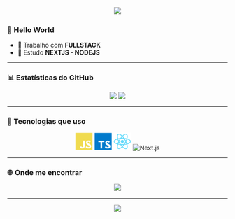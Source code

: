 <!-- Banner topo -->
<div align="center">
  <img src="https://capsule-render.vercel.app/api?type=waving&color=30A3DC&height=200&section=header&text=Owesley%20Mauricio&fontSize=40&fontColor=ffffff&animation=fadeIn&fontAlignY=35"/>
</div>

### 👋 Hello World  

- 🔭 Trabalho com **FULLSTACK**  
- 🌱 Estudo **NEXTJS - NODEJS**   

---

### 📊 Estatísticas do GitHub  

<div align="center">
  <img height="180px" src="https://github-readme-stats.vercel.app/api?username=owesleymauricio&theme=radical&show_icons=true&border_color=30A3DC&icon_color=30A3DC&title_color=E94D5F&text_color=FFF"/>
  <img height="180px" src="https://github-readme-stats.vercel.app/api/top-langs/?username=owesleymauricio&layout=compact&theme=radical&border_color=30A3DC&title_color=E94D5F&text_color=FFF"/> 
</div>

---


### 🚀 Tecnologias que uso  

<div align="center">
  <img alt="JavaScript" height="40" width="40" src="https://raw.githubusercontent.com/devicons/devicon/master/icons/javascript/javascript-plain.svg">
  <img alt="TypeScript" height="40" width="40" src="https://raw.githubusercontent.com/devicons/devicon/master/icons/typescript/typescript-plain.svg">
  <img alt="React" height="40" width="40" src="https://raw.githubusercontent.com/devicons/devicon/master/icons/react/react-original.svg">
  <img alt="Next.js" height="40" width="80" src="https://img.shields.io/badge/Next-black?style=for-the-badge&logo=next.js&logoColor=white"/>
</div>

---

### 🌐 Onde me encontrar  

<div align="center"> 
  <a href="https://www.linkedin.com/in/owesleymauricio/" target="_blank">
    <img src="https://img.shields.io/badge/-LinkedIn-%230077B5?style=for-the-badge&logo=linkedin&logoColor=white">
  </a> 
</div>

---

<!-- Footer animado -->
<div align="center">
  <img src="https://capsule-render.vercel.app/api?type=waving&color=30A3DC&height=100&section=footer"/>
</div>
